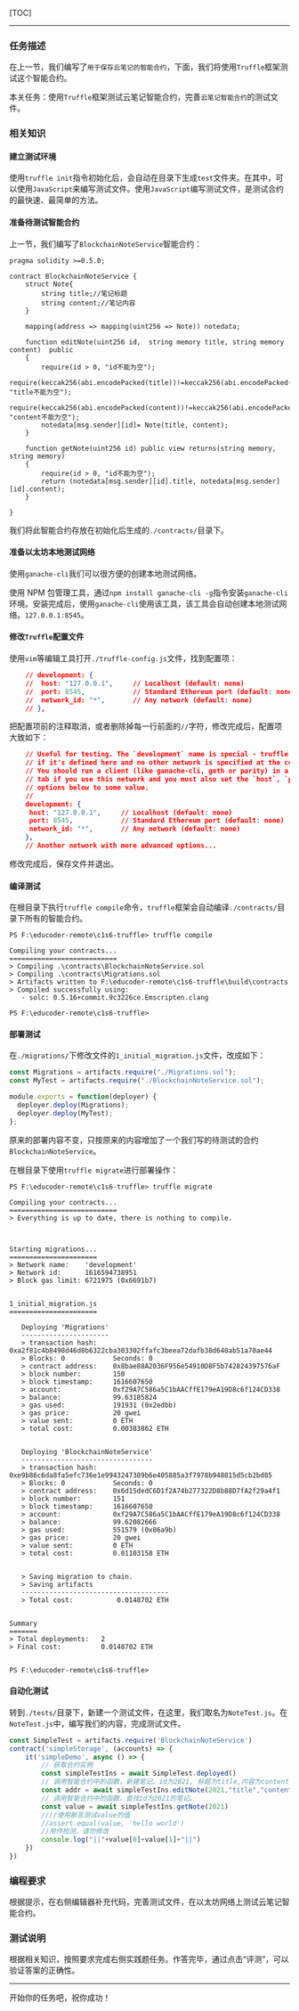 [TOC]

---

### 任务描述

在上一节，我们编写了`用于保存云笔记的智能合约`，下面，我们将使用`Truffle`框架测试这个智能合约。

本关任务：使用`Truffle`框架测试云笔记智能合约，完善`云笔记智能合约`的测试文件。

### 相关知识

#### 建立测试环境

使用`truffle init`指令初始化后，会自动在目录下生成`test`文件夹。在其中，可以使用`JavaScript`来编写测试文件。使用`JavaScript`编写测试文件，是测试合约的最快速、最简单的方法。

#### 准备待测试智能合约

上一节，我们编写了`BlockchainNoteService`智能合约：

```solidity
pragma solidity >=0.5.0;

contract BlockchainNoteService {
    struct Note{
        string title;//笔记标题
        string content;//笔记内容
    }
    
    mapping(address => mapping(uint256 => Note)) notedata;
    
    function editNote(uint256 id,  string memory title, string memory content)  public
    {
        require(id > 0, "id不能为空");
        require(keccak256(abi.encodePacked(title))!=keccak256(abi.encodePacked("")), "title不能为空");
        require(keccak256(abi.encodePacked(content))!=keccak256(abi.encodePacked("")), "content不能为空");
        notedata[msg.sender][id]= Note(title, content);
    }

    function getNote(uint256 id) public view returns(string memory, string memory)
    {
        require(id > 0, "id不能为空");
        return (notedata[msg.sender][id].title, notedata[msg.sender][id].content);
    }
    
}
```

我们将此智能合约存放在初始化后生成的`./contracts/`目录下。

#### 准备以太坊本地测试网络

使用`ganache-cli`我们可以很方便的创建本地测试网络。

使用 NPM 包管理工具，通过`npm install ganache-cli -g`指令安装`ganache-cli`环境。安装完成后，使用`ganache-cli`使用该工具，该工具会自动创建本地测试网络。`127.0.0.1:8545`。

#### 修改`Truffle`配置文件

使用`vim`等编辑工具打开`./truffle-config.js`文件，找到配置项：

```json
    // development: {
    //  host: "127.0.0.1",     // Localhost (default: none)
    //  port: 8545,            // Standard Ethereum port (default: none)
    //  network_id: "*",       // Any network (default: none)
    // },
```

把配置项前的注释取消，或者删除掉每一行前面的`//`字符，修改完成后，配置项大致如下：

```json
    // Useful for testing. The `development` name is special - truffle uses it by default
    // if it's defined here and no other network is specified at the command line.
    // You should run a client (like ganache-cli, geth or parity) in a separate terminal
    // tab if you use this network and you must also set the `host`, `port` and `network_id`
    // options below to some value.
    //
    development: {
     host: "127.0.0.1",     // Localhost (default: none)
     port: 8545,            // Standard Ethereum port (default: none)
     network_id: "*",       // Any network (default: none)
    },
    // Another network with more advanced options...
```

修改完成后，保存文件并退出。

#### 编译测试

在根目录下执行`truffle compile`命令，`truffle`框架会自动编译`./contracts/`目录下所有的智能合约。

```
PS F:\educoder-remote\c1s6-truffle> truffle compile       

Compiling your contracts...
===========================
> Compiling .\contracts\BlockchainNoteService.sol
> Compiling .\contracts\Migrations.sol
> Artifacts written to F:\educoder-remote\c1s6-truffle\build\contracts
> Compiled successfully using:
   - solc: 0.5.16+commit.9c3226ce.Emscripten.clang

PS F:\educoder-remote\c1s6-truffle> 
```

#### 部署测试

在`./migrations/`下修改文件的`1_initial_migration.js`文件，改成如下：

```javascript
const Migrations = artifacts.require("./Migrations.sol");
const MyTest = artifacts.require("./BlockchainNoteService.sol");

module.exports = function(deployer) {
  deployer.deploy(Migrations);
  deployer.deploy(MyTest);
};
```

原来的部署内容不变，只按原来的内容增加了一个我们写的待测试的合约`BlockchainNoteService`。

在根目录下使用`truffle migrate`进行部署操作：

```shell
PS F:\educoder-remote\c1s6-truffle> truffle migrate

Compiling your contracts...
===========================
> Everything is up to date, there is nothing to compile.



Starting migrations...
======================
> Network name:    'development'
> Network id:      1616594738951
> Block gas limit: 6721975 (0x6691b7)


1_initial_migration.js
======================

   Deploying 'Migrations'
   ----------------------
   > transaction hash:    0xa2f81c4b8498d46d8b6322cba303302ffafc3beea72dafb38d640ab51a70ae44
   > Blocks: 0            Seconds: 0
   > contract address:    0x8bae88A2036F956e54910D8F5b742824397576aF
   > block number:        150
   > block timestamp:     1616607650
   > account:             0xf29A7C586a5C1bAACffE179eA19D8c6f124CD338
   > balance:             99.63185824
   > gas used:            191931 (0x2edbb)
   > gas price:           20 gwei
   > value sent:          0 ETH
   > total cost:          0.00383862 ETH


   Deploying 'BlockchainNoteService'
   ---------------------------------
   > transaction hash:    0xe9b86c6da8fa5efc736e1e9943247389b6e405885a3f7978b948815d5cb2bd85
   > Blocks: 0            Seconds: 0
   > contract address:    0x6d15dedC6D1f2A74b277322D8b88D7fA2f29a4f1
   > block number:        151
   > block timestamp:     1616607650
   > account:             0xf29A7C586a5C1bAACffE179eA19D8c6f124CD338
   > balance:             99.62082666
   > gas used:            551579 (0x86a9b)
   > gas price:           20 gwei
   > value sent:          0 ETH
   > total cost:          0.01103158 ETH


   > Saving migration to chain.
   > Saving artifacts
   -------------------------------------
   > Total cost:           0.0148702 ETH


Summary
=======
> Total deployments:   2
> Final cost:          0.0148702 ETH


PS F:\educoder-remote\c1s6-truffle> 
```

#### 自动化测试

转到`./tests/`目录下，新建一个测试文件，在这里，我们取名为`NoteTest.js`。在`NoteTest.js`中，编写我们的内容，完成测试文件。

```javascript
const SimpleTest = artifacts.require('BlockchainNoteService')
contract('simpleStorage', (accounts) => {
    it('simpleDemo', async () => {
        // 获取合约实例
        const simpleTestIns = await SimpleTest.deployed()
        // 调用智能合约中的函数，新建笔记。id为2021, 标题为title,内容为content
        const addr = await simpleTestIns.editNote(2021,"title","content")
        // 调用智能合约中的函数，查找id为2021的笔记。
        const value = await simpleTestIns.getNote(2021)
        ////使用断言测试value的值
        //assert.equal(value, 'hello world')
        //用作检测，请勿修改
        console.log("||"+value[0]+value[1]+"||")
    })
})
```

### 编程要求

根据提示，在右侧编辑器补充代码，完善测试文件，在以太坊网络上测试云笔记智能合约。

### 测试说明

根据相关知识，按照要求完成右侧实践题任务。作答完毕，通过点击“评测”，可以验证答案的正确性。

---

开始你的任务吧，祝你成功！